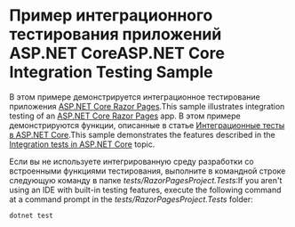 # <a name="aspnet-core-integration-testing-sample"></a><span data-ttu-id="89635-101">Пример интеграционного тестирования приложений ASP.NET Core</span><span class="sxs-lookup"><span data-stu-id="89635-101">ASP.NET Core Integration Testing Sample</span></span>

<span data-ttu-id="89635-102">В этом примере демонстрируется интеграционное тестирование приложения [ASP.NET Core Razor Pages](https://docs.microsoft.com/aspnet/core/mvc/razor-pages).</span><span class="sxs-lookup"><span data-stu-id="89635-102">This sample illustrates integration testing of an [ASP.NET Core Razor Pages](https://docs.microsoft.com/aspnet/core/mvc/razor-pages) app.</span></span> <span data-ttu-id="89635-103">В этом примере демонстрируются функции, описанные в статье [Интеграционные тесты в ASP.NET Core](https://docs.microsoft.com/aspnet/core/test/integration-tests).</span><span class="sxs-lookup"><span data-stu-id="89635-103">This sample demonstrates the features described in the [Integration tests in ASP.NET Core](https://docs.microsoft.com/aspnet/core/test/integration-tests) topic.</span></span>

<span data-ttu-id="89635-104">Если вы не используете интегрированную среду разработки со встроенными функциями тестирования, выполните в командной строке следующую команду в папке *tests/RazorPagesProject.Tests*:</span><span class="sxs-lookup"><span data-stu-id="89635-104">If you aren't using an IDE with built-in testing features, execute the following command at a command prompt in the *tests/RazorPagesProject.Tests* folder:</span></span>

```console
dotnet test
```
